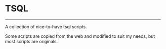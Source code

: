 # TSQL
------
A collection of nice-to-have tsql scripts.

Some scripts are copied from the web and modified to suit my needs, but most scripts are originals.
